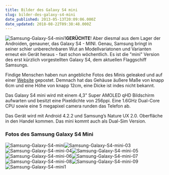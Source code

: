 ```yaml
---
title: Bilder des Galaxy S4 mini
slug: bilder-des-galaxy-s4-mini
date_published: 2013-05-13T20:09:06.000Z
date_updated: 2018-08-22T09:38:48.000Z
---
```


![Samsung-Galaxy-S4-mini1](//picdump.thafaker.de/2013/05/Samsung-Galaxy-S4-mini1-100x100.jpg)**GERÜCHTE**! Aber diesmal aus dem Lager der Androiden, genauner, das Galaxy S4 - MINI. Genau, Samsung bringt in seiner schier unberechnbaren Wut an Modellvariatonen und Varianten erneut ein Gerät heraus - fast schon wöchentlich. Es ist die "mini" Version des erst kürzlich vorgestellten Galaxy S4, dem aktuellen Flaggschiff Samsungs. 

Findige Menschen haben nun angebliche Fotos des Minis geleaked und auf einer [Website](http://www.sammobile.com/2013/05/11/samsung-galaxy-s4-mini-makes-an-appearance-in-leaked-pictures/) gepostet. Demnach hat das Gehäuse äußere Maße von knapp 6cm und eine Höhe von knapp 12cm, eine Dicke ist indes nicht bekannt.

Das Galaxy S4 mini wird mit einem 4,3" Super AMOLED qHD Bildschirm aufwarten und besitzt eine  Pixeldichte von 256ppi. Eine 1.6GHz Dual-Core CPU sowie eine 5 megapixel camera runden das Telefon ab.

Das Gerät wird mit  Android 4.2.2 und Samsung’s Nature UX 2.0. Oberfläche in den Handel kommen. Das mini kommt auch als Dual-Sim Version.

### Fotos des Samsung Galaxy S4 Mini
![Samsung-Galaxy-S4-mini](//picdump.thafaker.de/2013/05/Samsung-Galaxy-S4-mini.jpg)![Samsung-Galaxy-S4-mini-03](//picdump.thafaker.de/2013/05/Samsung-Galaxy-S4-mini-03.jpg)![Samsung-Galaxy-S4-mini-04](//picdump.thafaker.de/2013/05/Samsung-Galaxy-S4-mini-04.jpg)![Samsung-Galaxy-S4-mini-05](//picdump.thafaker.de/2013/05/Samsung-Galaxy-S4-mini-05.jpg)![Samsung-Galaxy-S4-mini-06](//picdump.thafaker.de/2013/05/Samsung-Galaxy-S4-mini-06.jpg)![Samsung-Galaxy-S4-mini-07](//picdump.thafaker.de/2013/05/Samsung-Galaxy-S4-mini-07.jpg)![Samsung-Galaxy-S4-mini-08](//picdump.thafaker.de/2013/05/Samsung-Galaxy-S4-mini-08.jpg)![Samsung-Galaxy-S4-mini-09](//picdump.thafaker.de/2013/05/Samsung-Galaxy-S4-mini-09.jpg)![Samsung-Galaxy-S4-mini1](//picdump.thafaker.de/2013/05/Samsung-Galaxy-S4-mini1.jpg)
